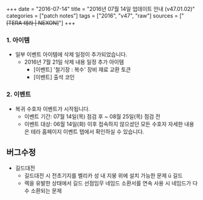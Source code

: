 +++
date = "2016-07-14"
title = "2016년 07월 14일 업데이트 안내 (v47.01.02)"
categories = ["patch notes"]
tags = ["2016", "v47", "raw"]
sources = ["~~[TERA 테라 | NEXON]~~"]
+++

### 1. 아이템
- 일부 이벤트 아이템에 삭제 일정이 추가되었습니다.
  - 2016년 7월 21일 삭제 내용 일정 추가 아이템 
    - [이벤트] '철기장 : 복수' 장비 재료 교환 토큰 
    - [이벤트] 출석 코인

### 2. 이벤트
- 복귀 수호자 이벤트가 시작됩니다.
  - 이벤트 기간: 07월 14일(목) 점검 후 ~ 08월 25일(목) 점검 전 
  - 이벤트 대상: 06월 14일(화) 이후 접속하지 않으셨던 모든 수호자 자세한 내용은 테라 홈페이지 이벤트 탭에서 확인하실 수 있습니다.

## 버그수정

- 길드대전
  - 길드대전 시 전초기지를 벨리카 성 내 지붕 위에 설치 가능한 문제 ü 길드
  - 렉을 유발한 상태에서 길드 선점임무 네임드 소환서를 연속 사용 시 네임드가 다수 소환되는 문제 

